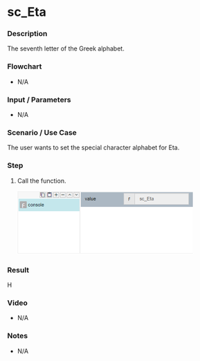 ﻿# sc_Eta

### Description

The seventh letter of the Greek alphabet.

### Flowchart

- N/A 

### Input / Parameters

- N/A

### Scenario / Use Case

The user wants to set the special character alphabet for Eta.

### Step

1. Call the function.
    
    ![](../../../../document/function/SpecialCharacter/sc_Eta/sc_Eta-step-1.png?raw=true)
 
### Result

Η
 
### Video

- N/A

<!--[![Video](http://i.imgur.com/Ot5DWAW.png)](https://youtu.be/StTqXEQ2l-Y?t=35s)-->

### Notes

- N/A